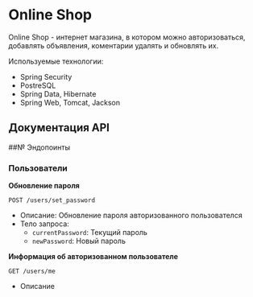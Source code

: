 # Online Shop
Online Shop - интернет магазина, в котором можно авторизоваться, добавлять объявления, коментарии удалять и обновлять их.


Используемые технологии:
- Spring Security
- PostreSQL
- Spring Data, Hibernate
- Spring Web, Tomcat, Jackson

## Документация API


##№ Эндопоинты
### Пользователи
**Обновление пароля**

`POST /users/set_password`

- Описание: Обновление пароля авторизованного пользователся
- Тело запроса:
  - `currentPassword`: Текущий пароль  
  - `newPassword`: Новый пароль
 
**Информация об авторизованном пользователе**

`GET /users/me`
- Описание 
